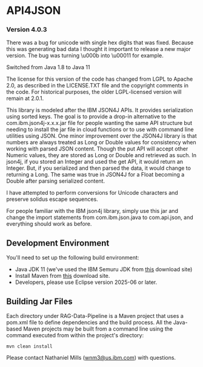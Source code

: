 # API4JSON
### Version 4.0.3

There was a bug for unicode with single hex digits that was fixed. Because this was generating bad data I thought it important to release a new major version. The bug was turning \u000b into \u00011 for example.

Switched from Java 1.8 to Java 11

The license for this version of the code has changed from LGPL to Apache 2.0, as described in the LICENSE.TXT file and the copyright comments in the code. For historical purposes, the older LGPL-licensed version will remain at 2.0.1.

This library is modeled after the IBM JSON4J APIs. It provides serialization using sorted keys. The goal is to provide a drop-in alternative to the com.ibm.json4j-x.x.x.jar file for people wanting the same API structure but needing to install the jar file in cloud functions or to use with command line utilities using JSON. One minor improvement over the JSON4J library is that numbers are always treated as Long or Double values for consistency when working with parsed JSON content. Though the put API will accept other Numeric values, they are stored as Long or Double and retrieved as such. In json4j, if you stored an Integer and used the get API, it would return an Integer. But, if you serialized and then parsed the data, it would change to returning a Long. The same was true in JSON4J for a Float becoming a Double after parsing serialized content.

I have attempted to perform conversions for Unicode characters and preserve solidus escape sequences.

For people familiar with the IBM json4j library, simply use this jar and change the import statements from com.ibm.json.java to com.api.json, and everything should work as before.

## Development Environment ##

You'll need to set up the following build environment:
  * Java JDK 11 (we've used the IBM Semuru JDK from [this](https://developer.ibm.com/languages/java/semeru-runtimes/downloads/) download site)
  * Install Maven from [this](https://maven.apache.org/download.cgi) download site.  
  * Developers, please use Eclipse version 2025-06 or later.


## Building Jar Files ##
Each directory under RAG-Data-Pipeline is a Maven project that uses a pom.xml file to define dependencies and the build process.  All the Java-based Maven projects may be built from a command line using the command executed from within the project's directory:
```
mvn clean install
```

Please contact Nathaniel Mills (wnm3@us.ibm.com) with questions.